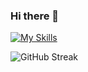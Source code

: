 ### Hi there 👋

[![My Skills](https://skillicons.dev/icons?i=php,laravel,js,html,css,wordpress,figma)](https://skillicons.dev)

![GitHub Streak](https://github-readme-streak-stats.herokuapp.com/?user=nish33)

<!-- ![trophy](https://github-profile-trophy.vercel.app/?username=nish33) -->

